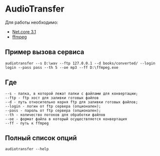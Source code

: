 # AudioTransfer
Для работы необходимо: 

* [Net.core 3.1](https://dotnet.microsoft.com/download/dotnet-core/3.1) 
* [ffmpeg](https://ffmpeg.org/)

## Пример вызова сервиса
```
audiotransfer --s D:\wav --ftp 127.0.0.1 --d books/converted/ --login login --pass pass --th 5 --oe mp3 --ff D:\ffmpeg.exe
```

## Где 
```
--s - папка, в которой лежат папки с файлами для конвертации; 
--ftp - ftp хост для заливки готовых файлов
--d - путь относительно корня ftp для заливки готовых файлов;
--login - логин от ftp сервера (опционален);
--pass - пароль от ftp сервера (опционален);
--th - количество потоков для обработки файлов
--oe - формат файла в который осуществляется конвертация
--ff - путь к ffmpeg
```

## Полный список опций 

```
audiotransfer --help
```

